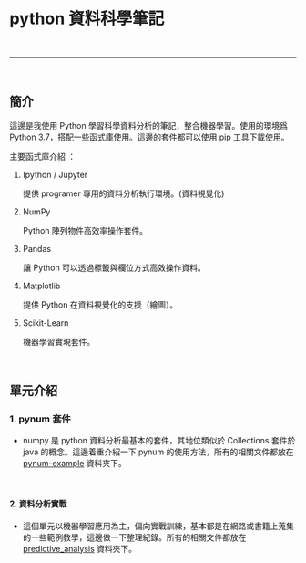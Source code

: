 # python 資料科學筆記

<br>

----------------------------------------------------


<br>

## 簡介

這邊是我使用 Python 學習科學資料分析的筆記，整合機器學習。使用的環境爲 Python 3.7，搭配一些函式庫使用。這邊的套件都可以使用 pip 工具下載使用。

主要函式庫介紹 ：

1.  Ipython / Jupyter

    提供 programer 專用的資料分析執行環境。(資料視覺化)

2.  NumPy

    Python 陣列物件高效率操作套件。

3.  Pandas

    讓 Python 可以透過標籤與欄位方式高效操作資料。

4.  Matplotlib

    提供 Python 在資料視覺化的支援（繪圖）。

5.  Scikit-Learn

    機器學習實現套件。

<br>

## 單元介紹

### 1. pynum 套件

*   numpy 是 python 資料分析最基本的套件，其地位類似於 Collections 套件於 java 的概念。這邊着重介紹一下 pynum 的使用方法，所有的相關文件都放在 [pynum-example](./pynum-example) 資料夾下。

<br>

#### 2. 資料分析實戰

*   這個單元以機器學習應用為主，偏向實戰訓練，基本都是在網路或書籍上蒐集的一些範例教學，這邊做一下整理紀錄。所有的相關文件都放在 [predictive_analysis](./predictive_analysis) 資料夾下。